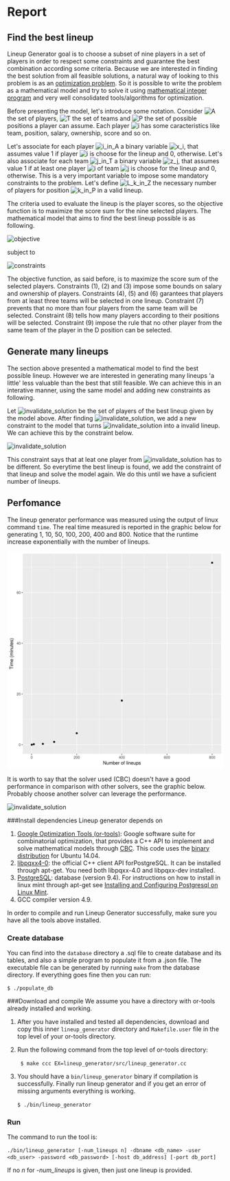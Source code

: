 # Report
## Find the best lineup

Lineup Generator goal is to choose a subset of nine players in a set of players in order to respect some constraints and guarantee the best combination according some criteria. Because we are interested in finding the best solution from all feasible solutions, a natural way of looking to this problem is as an [optimization problem][optimization]. So it is possible to write the problem as a mathematical model and try to solve it using [mathematical integer program][ip] and very well consolidated tools/algorithms for optimization.

Before presenting the model, let's introduce some notation.
Consider <img src="http://mathurl.com/25htm3r.png" alt="A"> the set of players, <img src="http://mathurl.com/3aj257d.png" alt="T"> the set of teams and <img src="http://mathurl.com/22kf4dt.png" alt="P"> the set of possible positions a player can assume. Each player <img src="http://mathurl.com/5ldlsl.png" alt="i"> has some caracteristics like team, position, salary, ownership, score and so on.

Let's associate for each player <img src="http://mathurl.com/gsbq25f.png" alt="i_in_A"> a binary variable <img src="http://mathurl.com/2az2c7m.png" alt="x_i">, that assumes value 1 if player <img src="http://mathurl.com/5ldlsl.png" alt="i"> is choose for the lineup and 0, otherwise.
Let's also associate for each team <img src="http://mathurl.com/hr89jym.png" alt="j_in_T"> a binary variable <img src="http://mathurl.com/oujkp62.png" alt="z_j">, that assumes value 1 if at least one player <img src="http://mathurl.com/5ldlsl.png" alt="i"> of team <img src="http://mathurl.com/6u2lg2j.png" alt="j"> is choose for the lineup and 0, otherwise. This is a very important variable to impose some mandatory constraints to the problem.
Let's define <img src="http://mathurl.com/zv4xfq9.png" alt="L_k_in_Z"> the necessary number of players for position <img src="http://mathurl.com/zdzqyah.png" alt="k_in_P"> in a valid lineup.

The criteria used to evaluate the lineup is the player scores, so the objective function is to maximize the score sum for the nine selected players. The mathematical model that aims to find the best lineup possible is as following.

<img src="http://mathurl.com/gq4rsjf.png" alt="objective">

subject to

<img src="http://mathurl.com/jlp6zpl.png" alt="constraints">

The objective function, as said before, is to maximize the score sum of the selected players. Constraints (1), (2) and (3) impose some bounds on salary and ownership of players. Constraints (4), (5) and (6) garantees that players from at least three teams will be selected in one lineup. Constraint (7) prevents that no more than four players from the same team will be selected. Constraint (8) tells how many players according to their positions will be selected. Constraint (9) impose the rule that no other player from the same team of the player in the D position can be selected.


## Generate many lineups

The section above presented a mathematical model to find the best possible lineup. However we are interested in generating many lineups 'a little' less valuable than the best that still feasible. We can achieve this in an interative manner, using the same model and adding new constraints as following.

Let <img src="http://mathurl.com/32b5w4t.png" alt="invalidate_solution"> be the set of players of the best lineup given by the model above.
After finding <img src="http://mathurl.com/32b5w4t.png" alt="invalidate_solution">, we add a new constraint to the model that turns <img src="http://mathurl.com/32b5w4t.png" alt="invalidate_solution"> into a invalid lineup. We can achieve this by the constraint below.

<img src="http://mathurl.com/z29ycr2.png" alt="invalidate_solution">

This constraint says that at leat one player from <img src="http://mathurl.com/32b5w4t.png" alt="invalidate_solution"> has to be different. So everytime the best lineup is found, we add the constraint of that lineup and solve the model again. We do this until we have a suficient number of  lineups.

## Perfomance

The lineup generator performance was measured using the output of linux command `time`. The real time measured is reported in the graphic below for generating 1, 10, 50, 100, 200, 400 and 800. Notice that the runtime increase exponentially with the number of lineups.

<img src="performance.png" alt="performance">

It is worth to say that the solver used (CBC) doesn't have a good performance in comparison with other solvers, see the graphic below. Probably choose another solver can leverage the performance.

<img src="http://scip.zib.de/images/2016_06_13.png" alt="invalidate_solution">












[ip]: https://en.wikipedia.org/wiki/Integer_programming "Integer Programming"
[optimization]: https://en.wikipedia.org/wiki/Optimization_problem "Optimization Problem"












###Install dependencies
Lineup generator depends on

1. [Google Optimization Tools (or-tools)][ortools]: Google software suite for combinatorial optimization, that provides a C++ API to implement and solve mathematical models through [CBC][cbc]. This code uses the [binary distribution][ubuntu] for Ubuntu 14.04.
2. [libpqxx4-0][pqxx]: the official C++ client API for ​PostgreSQL. It can be installed through apt-get. You need both libpqxx-4.0 and libpqxx-dev installed.
3. [PostgreSQL][postgresql]: database (version 9.4). For instructions on how to install in linux mint through apt-get see [Installing and Configuring Postgresql on Linux Mint][mint].
4. GCC compiler version 4.9.

In order to compile and run Lineup Generator successfully, make sure you have all the tools above installed.

### Create database

You can find into the `database` directory a .sql file to create database and its tables, and also a simple program to populate it from a .json file. The executable file can be generated by running `make` from the database directory. If everything goes fine then you can run:
```
$ ./populate_db
```
###Download and compile
We assume you have a directory with or-tools already installed and working.

1. After you have installed and tested all dependencies, download and copy this inner `lineup_generator` directory and `Makefile.user` file in the top level of your or-tools directory.
2. Run the following command from the top level of or-tools directory:

	``` $ make ccc EX=lineup_generator/src/lineup_generator.cc```

3. You should have a `bin/lineup_generator` binary if compilation is successfully. Finally run lineup generator and if you get an error of missing arguments everything is working.

	```$ ./bin/lineup_generator```

### Run
The command to run the tool is:
```
./bin/lineup_generator [-num_lineups n] -dbname <db_name> -user <db_user> -password <db_password> [-host db_address] [-port db_port]
```
If no *n* for *-num_lineups* is given, then just one lineup is provided.

[mint]:https://www.codeproject.com/articles/898303/installing-and-configuring-postgresql-on-linux-min. "installing-and-configuring-postgresql"
[postgresql]: https://www.postgresql.org/ "PostgreSQL"
[ubuntu]: https://github.com/google/or-tools/releases/download/v5.0/or-tools_Ubuntu-14.04-64bit_v5.0.3919.tar.gz "Ubuntu 14.04"
[cbc]: https://projects.coin-or.org/Cbc "CBC"
[pqxx]: http://pqxx.org/development/libpqxx/ "libpqxx"
[ortools]: https://developers.google.com/optimization/        "Google Optimization Tools"
